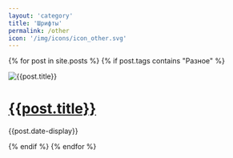 ```yaml
---
layout: 'category'
title: 'Шрифты'
permalink: /other
icon: '/img/icons/icon_other.svg'
---
```


<div class="mainProjectsContainer">

  {% for post in site.posts %}
  {% if post.tags contains "Разное" %}
  <div class="mainProjectCard">
    <div class="previewWrap"><img src="{{post.preview-image}}" alt="{{post.title}}" class="cardSnippet"></div>
    <div class="mainProjectCardText">
      <h1><a href =' {{post.url}} '> {{post.title}} </a></h1>
      <p class="cardDate">{{post.date-display}}</p>
    </div>
  </div>
  {% endif %}
  {% endfor %}
  
</div>